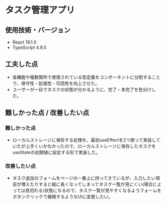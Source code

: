 # タスク管理アプリ

## 使用技術・バージョン

- React 19.1.0
- TypeScript 4.9.5

## 工夫した点

- 各機能や複数箇所で使用されている型定義をコンポーネントに分割することで、保守性・拡張性・可読性を向上させた。
- ユーザーが一目でタスクの状態が分かるように、完了・未完了を色分けした。

## 難しかった点 / 改善したい点

### 難しかった点

- ローカルストレージに保存する処理を、最初useEffectを2つ使って実装していたが上手くいかなかったので、ローカルストレージに保存したタスクをuseStateの初期値に設定する形で実装した。

### 改善したい点

- タスク追加のフォームをページの一番上に持ってきているが、入力したい項目が増えたりすると縦に長くなってしまってタスク一覧が見にくい(場合によっては見切れる)状態になるので、タスク一覧が見やすくなるようフォームをボタンクリックで展開するようなUIに変更したい。
